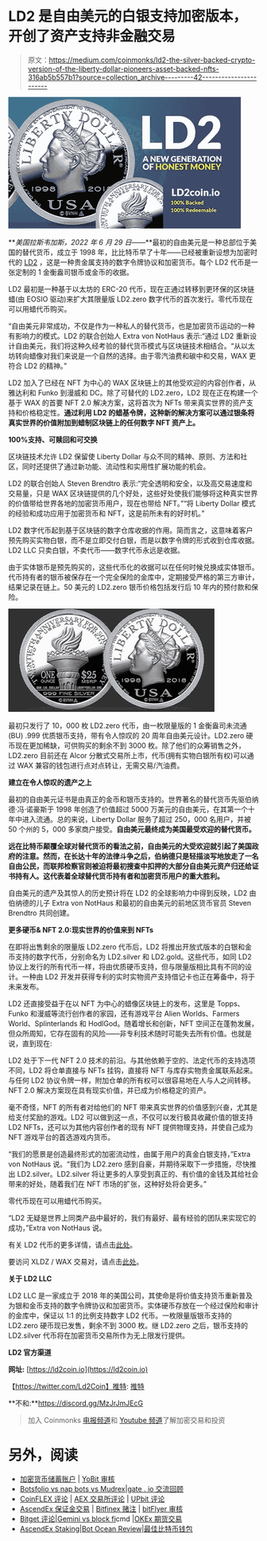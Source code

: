 # LD2 是自由美元的白银支持加密版本，开创了资产支持非金融交易

> 原文：<https://medium.com/coinmonks/ld2-the-silver-backed-crypto-version-of-the-liberty-dollar-pioneers-asset-backed-nfts-316ab5b557b1?source=collection_archive---------42----------------------->

![](img/7e98883f8cdf648bd16d3a85a41e9788.png)

***美国拉斯韦加斯，2022 年 6 月 29 日*——**最初的自由美元是一种总部位于美国的替代货币，成立于 1998 年，比比特币早了十年——已经被重新设想为加密时代的 [LD2](https://ld2coin.io) ，这是一种贵金属支持的数字令牌协议和加密货币。每个 LD2 代币是一张定制的 1 金衡盎司银币或金币的收据。

LD2 最初是一种基于以太坊的 ERC-20 代币，现在正通过转移到更环保的区块链蜡(由 EOSIO 驱动)来扩大其限量版 LD2.zero 数字代币的首次发行。零代币现在可以用蜡代币购买。

“自由美元非常成功，不仅是作为一种私人的替代货币，也是加密货币运动的一种有影响力的模式。LD2 的联合创始人 Extra von NotHaus 表示:“通过 LD2 重新设计自由美元，我们将这种久经考验的替代货币模式与区块链技术相结合。“从以太坊转向蜡像对我们来说是一个自然的选择。由于零汽油费和碳中和交易，WAX 更符合 LD2 的精神。”

LD2 加入了已经在 NFT 为中心的 WAX 区块链上的其他受欢迎的内容创作者，从雅达利和 Funko 到漫威和 DC。除了可替代的 LD2.zero，LD2 现在正在构建一个基于 WAX 的首要 NFT 2.0 解决方案，这将首次为 NFTs 带来真实世界的资产支持和价格稳定性。**通过利用 LD2 的蜡基令牌，这种新的解决方案可以通过银条将真实世界的价值附加到蜡制区块链上的任何数字 NFT 资产上。**

**100%支持、可赎回和可交换**

区块链技术允许 LD2 保留使 Liberty Dollar 与众不同的精神、原则、方法和社区，同时还提供了通过新功能、流动性和实用性扩展功能的机会。

LD2 的联合创始人 Steven Brendtro 表示:“完全透明和安全，以及高交易速度和交易量，只是 WAX 区块链提供的几个好处，这些好处使我们能够将这种真实世界的价值带给世界各地的加密货币用户，现在也带给 NFT。”“将 Liberty Dollar 模式的经验和成功应用于加密货币和 NFT，这是前所未有的好时机。”

LD2 数字代币起到基于区块链的数字仓库收据的作用。简而言之，这意味着客户预先购买实物白银，而不是立即交付白银，而是以数字令牌的形式收到仓库收据。LD2 LLC 只卖白银，不卖代币——数字代币永远是收据。

由于实体银币是预先购买的，这些代币化的收据可以在任何时候兑换成实体银币。代币持有者的银币被保存在一个完全保险的金库中，定期接受严格的第三方审计，结果记录在链上。50 美元的 LD2.zero 银币价格包括发行后 10 年内的预付款和保险。

![](img/922a690815b12c4b282554fedf0b5f4b.png)

最初只发行了 10，000 枚 LD2.zero 代币，由一枚限量版的 1 金衡盎司未流通(BU) .999 优质银币支持，带有令人惊叹的 20 周年自由美元设计。LD2.zero 硬币现在更加稀缺，可供购买的剩余不到 3000 枚。除了他们的众筹销售之外，LD2.zero 目前还在 Alcor 分散式交易所上市，代币(拥有实物白银所有权)可以通过 WAX 兼容的钱包进行点对点转让，无需交易/汽油费。

**建立在令人惊叹的遗产之上**

最初的自由美元证书是由真正的金币和银币支持的。世界著名的替代货币先驱伯纳德·冯·诺豪斯于 1998 年创造了价值超过 5000 万美元的自由美元，在其第一个十年中进入流通。总的来说，Liberty Dollar 服务了超过 250，000 名用户，并被 50 个州的 5，000 多家商户接受。**自由美元最终成为美国最受欢迎的替代货币。**

**远在比特币颠覆全球对替代货币的看法之前，自由美元的大受欢迎就引起了美国政府的注意。然而，在长达十年的法律斗争之后，伯纳德只是轻描淡写地放走了一名自由公民，而联邦检察官则被迫将最初搜查中扣押的大部分自由美元资产归还给证书持有人。这代表着全球替代货币持有者和加密货币用户的重大胜利。**

自由美元的遗产及其惊人的历史预计将在 LD2 的全球影响力中得到反映，LD2 由伯纳德的儿子 Extra von NotHaus 和最初的自由美元的前地区货币官员 Steven Brendtro 共同创建。

**更多硬币& NFT 2.0:现实世界的价值来到 NFTs**

在即将出售剩余的限量版 LD2.zero 代币后，LD2 将推出开放式版本的白银和金币支持的数字代币，分别命名为 LD2.silver 和 LD2.gold。这些代币，如同 LD2 协议上发行的所有代币一样，将由优质硬币支持，但与限量版相比具有不同的设计。一种由 LD2 开发并获得专利的实时实物资产支持借记卡也正在筹备中，将于未来发布。

LD2 还直接受益于在以 NFT 为中心的蜡像区块链上的发布，这里是 Topps、Funko 和漫威等流行创作者的家园，还有游戏平台 Alien Worlds、Farmers World、Splinterlands 和 HodlGod。随着增长和创新，NFT 空间正在蓬勃发展，但众所周知，它存在固有的风险——非专利技术随时可能失去所有价值。也就是说，直到现在:

LD2 处于下一代 NFT 2.0 技术的前沿。与其他依赖于空的、法定代币的支持选项不同，LD2 将仓单直接与 NFTs 挂钩，直接将 NFT 与库存实物贵金属联系起来。与任何 LD2 协议令牌一样，附加仓单的所有权可以很容易地在人与人之间转移。NFT 2.0 解决方案现在具有现实价值，并已成为价格稳定的资产。

毫不奇怪，NFT 的所有者对给他们的 NFT 带来真实世界的价值感到兴奋，尤其是给支付奖励的游戏。LD2 可以做到这一点，不仅可以发行极具收藏价值的银支持 LD2 NFTs，还可以为其他内容创作者的现有 NFT 提供物理支持，并使自己成为 NFT 游戏平台的首选游戏内货币。

“我们的愿景是创造最终形式的加密流动性，由属于用户的真金白银支持，”Extra von NotHaus 说。“我们为 LD2.zero 感到自豪，并期待采取下一步措施，尽快推出 LD2.silver。LD2.silver 将让更多的人享受到真正的、有价值的金钱及其给社会带来的好处，随着我们在 NFT 市场的扩张，这种好处将会更多。”

零代币现在可以用蜡代币购买。

“LD2 无疑是世界上同类产品中最好的，我们有最好、最有经验的团队来实现它的成功，”Extra von NotHaus 说。

有关 LD2 代币的更多详情，请点击[此处](https://wax.ld2coin.io/crowdsale)。

要访问 XLDZ / WAX 交易对，请点击[此处](https://wax.alcor.exchange/trade/XLDZ-theld2coinio_WAX-eosio.token)。

**关于 LD2 LLC**

LD2 LLC 是一家成立于 2018 年的美国公司，其使命是将价值支持货币重新普及为银和金币支持的数字令牌协议和加密货币。实体硬币存放在一个经过保险和审计的金库中，保证以 1:1 的比例支持数字 LD2 代币。一枚限量版银币支持的 LD2.zero 硬币现已发售，剩余不到 3000 枚。继 LD2.zero 之后，银币支持的 LD2.silver 代币将在加密货币交易所作为无上限发行提供。

**LD2 官方渠道**

**网址:** [https://ld2coin.io](https://ld2coin.io)

【https://twitter.com/Ld2Coin】推特: [推特](https://twitter.com/Ld2Coin)

**不和:**https://discord.gg/MzJrJmJEcG

> 加入 Coinmonks [电报频道](https://t.me/coincodecap)和 [Youtube 频道](https://www.youtube.com/c/coinmonks/videos)了解加密交易和投资

# 另外，阅读

*   [加密货币储蓄账户](/coinmonks/cryptocurrency-savings-accounts-be3bc0feffbf) | [YoBit 审核](/coinmonks/yobit-review-175464162c62)
*   [Botsfolio vs nap bots vs Mudrex](/coinmonks/botsfolio-vs-napbots-vs-mudrex-c81344970c02)|[gate . io 交流回顾](/coinmonks/gate-io-exchange-review-61bf87b7078f)
*   [CoinFLEX 评论](https://coincodecap.com/coinflex-review) | [AEX 交易所评论](https://coincodecap.com/aex-exchange-review) | [UPbit 评论](https://coincodecap.com/upbit-review)
*   [AscendEx 保证金交易](https://coincodecap.com/ascendex-margin-trading) | [Bitfinex 赌注](https://coincodecap.com/bitfinex-staking) | [bitFlyer 审核](https://coincodecap.com/bitflyer-review)
*   [Bitget 评论](https://coincodecap.com/bitget-review)|[Gemini vs block fi](https://coincodecap.com/gemini-vs-blockfi)cmd |[OKEx 期货交易](https://coincodecap.com/okex-futures-trading)
*   [AscendEx Staking](https://coincodecap.com/ascendex-staking)|[Bot Ocean Review](https://coincodecap.com/bot-ocean-review)|[最佳比特币钱包](https://coincodecap.com/bitcoin-wallets-india)